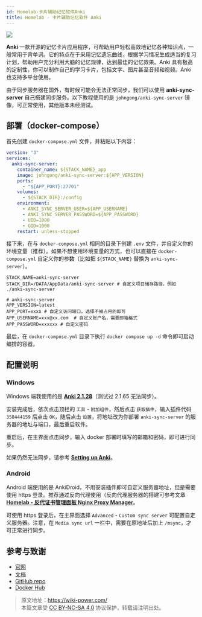 ```yaml
---
id: Homelab-卡片辅助记忆软件Anki
title: Homelab - 卡片辅助记忆软件 Anki
---
```


![](https://wiki-media-1253965369.cos.ap-guangzhou.myqcloud.com/img/202306191745527.png)

**Anki** 一款开源的记忆卡片应用程序，可帮助用户轻松高效地记忆各种知识点，一般常用于背单词。它的特点在于采用记忆遗忘曲线，根据学习情况生成适当的复习计划，帮助用户充分利用大脑的记忆规律，达到最佳的记忆效果。Anki 具有极高的定制性，你可以制作自己的学习卡片，包括文字、图片甚至音频和视频。Anki 也支持多平台使用。

由于同步服务器在国外，有时候可能会无法正常同步，我们可以使用 **anki-sync-server** 自己搭建同步服务。以下教程使用的是 `johngong/anki-sync-server` 镜像，可正常使用，其他版本未经测试。

## 部署（docker-compose）

首先创建 `docker-compose.yml` 文件，并粘贴以下内容：

```yaml title="docker-compose.yml"
version: "3"
services:
  anki-sync-server:
    container_name: ${STACK_NAME}_app
    image: johngong/anki-sync-server:${APP_VERSION}
    ports:
      - "${APP_PORT}:27701"
    volumes:
      - ${STACK_DIR}:/config
    environment:
      - ANKI_SYNC_SERVER_USER=${APP_USERNAME}
      - ANKI_SYNC_SERVER_PASSWORD=${APP_PASSWORD}
      - UID=1000
      - GID=1000
    restart: unless-stopped
```

接下来，在与 `docker-compose.yml` 相同的目录下创建 `.env` 文件，并自定义你的环境变量（推荐）。如果不想使用环境变量的方式，也可以直接在 `docker-compose.yml` 自定义你的参数（比如把 `${STACK_NAME}` 替换为 `anki-sync-server`）。

```dotenv title=".env"
STACK_NAME=anki-sync-server
STACK_DIR=/DATA/AppData/anki-sync-server # 自定义项目储存路径，例如 ./anki-sync-server

# anki-sync-server
APP_VERSION=latest
APP_PORT=xxxx # 自定义访问端口，选择不被占用的即可
APP_USERNAME=xxx@xx.com  # 自定义账户名，需要邮箱格式
APP_PASSWORD=xxxxxx # 自定义密码
```

最后，在 `docker-compose.yml` 目录下执行 `docker compose up -d` 命令即可启动编排的容器。

## 配置说明

### Windows

Windows 端我使用的是 [**Anki 2.1.28**](https://github.com/ankitects/anki/releases/download/2.1.28/anki-2.1.28-windows.exe)（测试过 2.1.65 无法同步）。

安装完成后，依次点击顶栏的 `工具` - `附加组件`，然后点击 `获取插件`，输入插件代码 `358444159` 后点击 `OK`，随后点击 `设置`，将地址改为你部署 `anki-sync-server` 的服务器的地址与端口，最后重启软件。

重启后，在主界面点击同步，输入 docker 部署时填写的邮箱和密码，即可进行同步。

如果仍然无法同步，请参考 [**Setting up Anki**](https://github.com/ankicommunity/anki-sync-server/blob/develop/README.md#setting-up-anki)。

### Android

Android 端使用的是 AnkiDroid，不用安装插件即可自定义服务器地址，但是需要使用 https 登录。推荐通过反向代理使用（反向代理服务器的搭建可参考文章 [**Homelab - 反代证书管理面板 Nginx Proxy Manager**](https://wiki-power.com/Homelab-%E5%8F%8D%E4%BB%A3%E8%AF%81%E4%B9%A6%E7%AE%A1%E7%90%86%E9%9D%A2%E6%9D%BFNginxProxyManager/)。

可使用 https 登录后，在主界面选择 `Advanced` - `Custom sync server` 可配置自定义服务器。注意，在 `Media sync url` 一栏中，需要在原地址后加上 `/msync`，才可正常进行同步。

## 参考与致谢

- [官网](https://apps.ankiweb.net/)
- [文档](https://www.navidrome.org/docs/installation/docker/)
- [GitHub repo](https://github.com/ankicommunity/anki-sync-server)
- [Docker Hub](https://hub.docker.com/r/johngong/anki-sync-server)

> 原文地址：<https://wiki-power.com/>  
> 本篇文章受 [CC BY-NC-SA 4.0](https://creativecommons.org/licenses/by/4.0/deed.zh) 协议保护，转载请注明出处。
